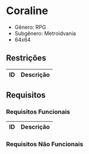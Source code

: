 # Coraline
* Gênero: RPG
* Subgênero: Metroidvania
* 64x64

## Restrições
|  ID  |Descrição|
|------|---------|

## Requisitos

### Requisitos Funcionais
|  ID  |Descrição|
|------|---------|

### Requisitos Não Funcionais
